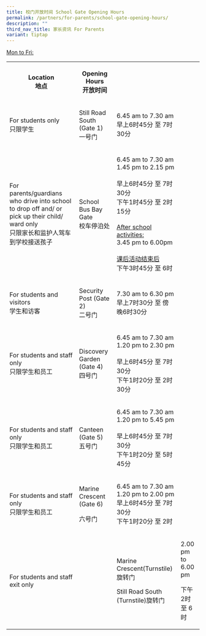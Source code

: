 ```yaml
---
title: 校门开放时间 School Gate Opening Hours
permalink: /partners/for-parents/school-gate-opening-hours/
description: ""
third_nav_title: 家长资讯 For Parents
variant: tiptap
---
```

<p><u>Mon to Fri:</u>
</p>
<table style="minWidth: 100px">
<colgroup>
<col>
<col>
<col>
<col>
</colgroup>
<tbody>
<tr>
<th rowspan="1" colspan="1">
<p>Location
<br>地点</p>
</th>
<th rowspan="1" colspan="1">
<p>Opening Hours
<br>开放时间</p>
</th>
<th rowspan="1" colspan="1">
<p></p>
</th>
<th rowspan="1" colspan="1">
<p></p>
</th>
</tr>
<tr>
<td rowspan="1" colspan="1">
<p>For students only
<br>只限学生</p>
</td>
<td rowspan="1" colspan="1">
<p>Still Road South (Gate 1)
<br>一号门</p>
</td>
<td rowspan="1" colspan="1">
<p>6.45 am to 7.30 am
<br>早上6时45分 至 7时30分</p>
</td>
<td rowspan="1" colspan="1">
<p></p>
</td>
</tr>
<tr>
<td rowspan="1" colspan="1">
<p>For parents/guardians who drive into school to drop off and/ or pick up
their child/ ward only
<br>只限家长和监护人驾车到学校接送孩子</p>
</td>
<td rowspan="1" colspan="1">
<p>School Bus Bay Gate
<br>校车停泊处</p>
</td>
<td rowspan="1" colspan="1">
<p>6.45 am to 7.30 am
<br>1.45 pm to 2.15 pm
<br>
<br>早上6时45分 至 7时30分
<br>下午1时45分 至 2时15分
<br>
<br><u>After school activities: </u>
<br>3.45 pm to 6.00pm
<br>
<br><u>课后活动结束后</u> 
<br>下午3时45分 至 6时</p>
</td>
<td rowspan="1" colspan="1">
<p></p>
</td>
</tr>
<tr>
<td rowspan="1" colspan="1">
<p>For students and visitors
<br>学生和访客</p>
</td>
<td rowspan="1" colspan="1">
<p>Security Post (Gate 2)
<br>二号门</p>
</td>
<td rowspan="1" colspan="1">
<p>7.30 am to 6.30 pm
<br>早上7时30分 至 傍晚6时30分</p>
</td>
<td rowspan="1" colspan="1">
<p></p>
</td>
</tr>
<tr>
<td rowspan="1" colspan="1">
<p>For students and staff only
<br>只限学生和员工</p>
</td>
<td rowspan="1" colspan="1">
<p>Discovery Garden (Gate 4)
<br>四号门</p>
</td>
<td rowspan="1" colspan="1">
<p>6.45 am to 7.30 am
<br>1.20 pm to 2.30 pm
<br>
<br>早上6时45分 至 7时30分
<br>下午1时20分 至 2时30分</p>
</td>
<td rowspan="1" colspan="1">
<p></p>
</td>
</tr>
<tr>
<td rowspan="1" colspan="1">
<p>For students and staff only
<br>只限学生和员工</p>
</td>
<td rowspan="1" colspan="1">
<p>Canteen (Gate 5)
<br>五号门</p>
</td>
<td rowspan="1" colspan="1">
<p>6.45 am to 7.30 am
<br>1.20 pm to 5.45 pm
<br>
<br>早上6时45分 至 7时30分
<br>下午1时20分 至 5时45分</p>
</td>
<td rowspan="1" colspan="1">
<p></p>
</td>
</tr>
<tr>
<td rowspan="1" colspan="1">
<p>For students and staff only
<br>只限学生和员工</p>
<p></p>
<p></p>
<p></p>
<p></p>
</td>
<td rowspan="1" colspan="1">
<p>Marine Crescent (Gate 6)</p>
<p></p>
<p>六号门</p>
<p></p>
<p></p>
</td>
<td rowspan="1" colspan="1">
<p>6.45 am to 7.30 am
<br>1.20 pm to 2.00 pm
<br>早上6时45分 至 7时30分
<br>下午1时20分 至 2时</p>
</td>
<td rowspan="1" colspan="1">
<p></p>
</td>
</tr>
<tr>
<td rowspan="1" colspan="1">
<p>For students and staff exit only</p>
</td>
<td rowspan="1" colspan="1">
<p></p>
</td>
<td rowspan="1" colspan="1">
<p>Marine Crescent(Turnstile)旋转门</p>
<p></p>
<p>Still Road South (Turnstile)旋转门</p>
</td>
<td rowspan="1" colspan="1">
<p>2.00 pm to 6.00 pm</p>
<p>下午2时 至 6时</p>
</td>
</tr>
</tbody>
</table>
<p></p>
